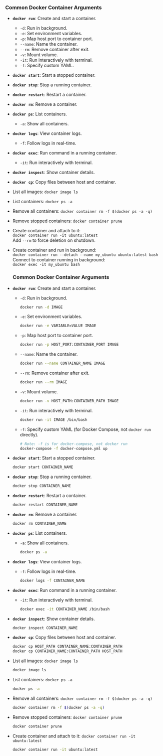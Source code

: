 ### Common Docker Container Arguments

- **`docker run`**: Create and start a container.
  - `-d`: Run in background.
  - `-e`: Set environment variables.
  - `-p`: Map host port to container port.
  - `--name`: Name the container.
  - `--rm`: Remove container after exit.
  - `-v`: Mount volume.
  - `-it`: Run interactively with terminal.
  - `-f`: Specify custom YAML.

- **`docker start`**: Start a stopped container.
- **`docker stop`**: Stop a running container.
- **`docker restart`**: Restart a container.
- **`docker rm`**: Remove a container.
- **`docker ps`**: List containers.
  - `-a`: Show all containers.
- **`docker logs`**: View container logs.
  - `-f`: Follow logs in real-time.
- **`docker exec`**: Run command in a running container.
  - `-it`: Run interactively with terminal.
- **`docker inspect`**: Show container details.
- **`docker cp`**: Copy files between host and container.

- List all images: `docker image ls`
- List containers: `docker ps -a`

- Remove all containers: `docker container rm -f $(docker ps -a -q)`
- Remove stopped containers: `docker container prune`

- Create container and attach to it:  
  `docker container run -it ubuntu:latest`  
  Add `--rm` to force deletion on shutdown.

- Create container and run in background:  
  `docker container run --detach --name my_ubuntu ubuntu:latest bash`  
  Connect to container running in background:  
  `docker exec -it my_ubuntu bash`





  ### Common Docker Container Arguments

- **`docker run`**: Create and start a container.
  - `-d`: Run in background.
    ```bash
    docker run -d IMAGE
    ```
  - `-e`: Set environment variables.
    ```bash
    docker run -e VARIABLE=VALUE IMAGE
    ```
  - `-p`: Map host port to container port.
    ```bash
    docker run -p HOST_PORT:CONTAINER_PORT IMAGE
    ```
  - `--name`: Name the container.
    ```bash
    docker run --name CONTAINER_NAME IMAGE
    ```
  - `--rm`: Remove container after exit.
    ```bash
    docker run --rm IMAGE
    ```
  - `-v`: Mount volume.
    ```bash
    docker run -v HOST_PATH:CONTAINER_PATH IMAGE
    ```
  - `-it`: Run interactively with terminal.
    ```bash
    docker run -it IMAGE /bin/bash
    ```
  - `-f`: Specify custom YAML (for Docker Compose, not `docker run` directly).
    ```bash
    # Note: -f is for docker-compose, not docker run
    docker-compose -f docker-compose.yml up
    ```
- **`docker start`**: Start a stopped container.
    ```bash
    docker start CONTAINER_NAME
    ```
- **`docker stop`**: Stop a running container.
    ```bash
    docker stop CONTAINER_NAME
    ```
- **`docker restart`**: Restart a container.
    ```bash
    docker restart CONTAINER_NAME
    ```
- **`docker rm`**: Remove a container.
    ```bash
    docker rm CONTAINER_NAME
    ```
- **`docker ps`**: List containers.
  - `-a`: Show all containers.
    ```bash
    docker ps -a
    ```
- **`docker logs`**: View container logs.
  - `-f`: Follow logs in real-time.
    ```bash
    docker logs -f CONTAINER_NAME
    ```
- **`docker exec`**: Run command in a running container.
  - `-it`: Run interactively with terminal.
    ```bash
    docker exec -it CONTAINER_NAME /bin/bash
    ```
- **`docker inspect`**: Show container details.
    ```bash
    docker inspect CONTAINER_NAME
    ```
- **`docker cp`**: Copy files between host and container.
    ```bash
    docker cp HOST_PATH CONTAINER_NAME:CONTAINER_PATH
    docker cp CONTAINER_NAME:CONTAINER_PATH HOST_PATH
    ```
- List all images: `docker image ls`
    ```bash
    docker image ls
    ```
- List containers: `docker ps -a`
    ```bash
    docker ps -a
    ```
- Remove all containers: `docker container rm -f $(docker ps -a -q)`
    ```bash
    docker container rm -f $(docker ps -a -q)
    ```
- Remove stopped containers: `docker container prune`
    ```bash
    docker container prune
    ```
- Create container and attach to it: `docker container run -it ubuntu:latest`
  ```bash
  docker container run -it ubuntu:latest